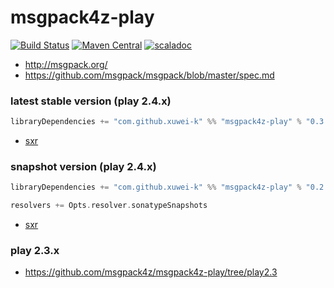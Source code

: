 # msgpack4z-play

[![Build Status](https://secure.travis-ci.org/msgpack4z/msgpack4z-play.png?branch=master)](http://travis-ci.org/msgpack4z/msgpack4z-play)
[![Maven Central](https://maven-badges.herokuapp.com/maven-central/com.github.xuwei-k/msgpack4z-play_2.11/badge.svg)](https://maven-badges.herokuapp.com/maven-central/com.github.xuwei-k/msgpack4z-play_2.11)
[![scaladoc](http://javadoc-badge.appspot.com/com.github.xuwei-k/msgpack4z-play_2.11.svg?label=scaladoc)](http://javadoc-badge.appspot.com/com.github.xuwei-k/msgpack4z-play_2.11)

- <http://msgpack.org/>
- <https://github.com/msgpack/msgpack/blob/master/spec.md>


### latest stable version (play 2.4.x)

```scala
libraryDependencies += "com.github.xuwei-k" %% "msgpack4z-play" % "0.3.0"
```

- [sxr](https://oss.sonatype.org/service/local/repositories/releases/archive/com/github/xuwei-k/msgpack4z-play_2.11/0.3.0/msgpack4z-play_2.11-0.3.0-sxr.jar/!/index.html)

### snapshot version (play 2.4.x)

```scala
libraryDependencies += "com.github.xuwei-k" %% "msgpack4z-play" % "0.2.2-SNAPSHOT"

resolvers += Opts.resolver.sonatypeSnapshots
```

- [sxr](https://oss.sonatype.org/service/local/repositories/snapshots/archive/com/github/xuwei-k/msgpack4z-play_2.11/0.2.2-SNAPSHOT/msgpack4z-play_2.11-0.2.2-SNAPSHOT-sxr.jar/!/index.html)


### play 2.3.x

- <https://github.com/msgpack4z/msgpack4z-play/tree/play2.3>
